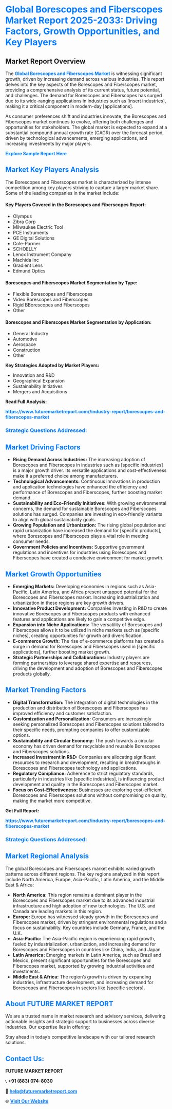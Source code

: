 <h1 style="color: #007BFF;">Global Borescopes and Fiberscopes Market Report 2025-2033: Driving Factors, Growth Opportunities, and Key Players</h1>

<section id="overview">
<h2>Market Report Overview</h2>
<p>The <a href="https://www.futuremarketreport.com//industry-report/borescopes-and-fiberscopes-market" style="color: #007BFF; text-decoration: none;"><strong>Global Borescopes and Fiberscopes Market</strong></a> is witnessing significant growth, driven by increasing demand across various industries. This report delves into the key aspects of the Borescopes and Fiberscopes market, providing a comprehensive analysis of its current status, future potential, and challenges. The demand for Borescopes and Fiberscopes has surged due to its wide-ranging applications in industries such as [insert industries], making it a critical component in modern-day [applications].</p>
<p>As consumer preferences shift and industries innovate, the Borescopes and Fiberscopes market continues to evolve, offering both challenges and opportunities for stakeholders. The global market is expected to expand at a substantial compound annual growth rate (CAGR) over the forecast period, driven by technological advancements, emerging applications, and increasing investments by major players.</p>
</section>

<section id="overview">
<p><a href="https://www.futuremarketreport.com//request-sample/reportId=60343" style="color: #007BFF; text-decoration: none;"><strong>Explore Sample Report Here</strong></a></p>
</section>

<section id="key-players">
<h2 style="color: #007BFF;">Market Key Players Analysis</h2>
<p>The Borescopes and Fiberscopes market is characterized by intense competition among key players striving to capture a larger market share. Some of the leading companies in the market include:</p>
<h4>Key Players Covered in the Borescopes and Fiberscopes Report:</h4>
<ul><li>Olympus</li><li>Zibra Corp</li><li>Milwaukee Electric Tool</li><li>PCE Instruments</li><li>GE Digital Solutions</li><li>Cole-Parmer</li><li>SCHOELLY</li><li>Lenox Instrument Company</li><li>Machida Inc</li><li>Gradient Lens</li><li>Edmund Optics</li></ul>
<h4>Borescopes and Fiberscopes Market Segmentation by Type:</h4>
<ul><li>Flexible Borescopes and Fiberscopes</li><li>Video Borescopes and Fiberscopes</li><li>Rigid BBorescopes and Fiberscopes</li><li>Other</li></ul>

<h4>Borescopes and Fiberscopes Market Segmentation by Application:</h4>
<ul><li>General Industry</li><li>Automotive</li><li>Aerospace</li><li>Construction</li><li>Other</li></ul>
<p><strong>Key Strategies Adopted by Market Players:</strong></p>
<ul>
<li>Innovation and R&D</li>
<li>Geographical Expansion</li>
<li>Sustainability Initiatives</li>
<li>Mergers and Acquisitions</li>
</ul>
</section>

<section>
<p><strong>Read Full Analysis: </strong></p><a href="https://www.futuremarketreport.com//industry-report/borescopes-and-fiberscopes-market" style="color: #007BFF; text-decoration: none;"><strong>https://www.futuremarketreport.com//industry-report/borescopes-and-fiberscopes-market</strong></a>
<h3 style="color: #007BFF;">Strategic Questions Addressed:</h3>
</section>

<section id="driving-factors">
<h2 style="color: #007BFF;">Market Driving Factors</h2>
<ul>
<li><strong>Rising Demand Across Industries:</strong> The increasing adoption of Borescopes and Fiberscopes in industries such as [specific industries] is a major growth driver. Its versatile applications and cost-effectiveness make it a preferred choice among manufacturers.</li>
<li><strong>Technological Advancements:</strong> Continuous innovations in production and application technologies have enhanced the efficiency and performance of Borescopes and Fiberscopes, further boosting market demand.</li>
<li><strong>Sustainability and Eco-Friendly Initiatives:</strong> With growing environmental concerns, the demand for sustainable Borescopes and Fiberscopes solutions has surged. Companies are investing in eco-friendly variants to align with global sustainability goals.</li>
<li><strong>Growing Population and Urbanization:</strong> The rising global population and rapid urbanization have increased the demand for [specific products], where Borescopes and Fiberscopes plays a vital role in meeting consumer needs.</li>
<li><strong>Government Policies and Incentives:</strong> Supportive government regulations and incentives for industries using Borescopes and Fiberscopes have created a conducive environment for market growth.</li>
</ul>
</section>

<section id="growth-opportunities">
<h2 style="color: #007BFF;">Market Growth Opportunities</h2>
<ul>
<li><strong>Emerging Markets:</strong> Developing economies in regions such as Asia-Pacific, Latin America, and Africa present untapped potential for the Borescopes and Fiberscopes market. Increasing industrialization and urbanization in these regions are key growth drivers.</li>
<li><strong>Innovative Product Development:</strong> Companies investing in R&D to create innovative Borescopes and Fiberscopes products with enhanced features and applications are likely to gain a competitive edge.</li>
<li><strong>Expansion into Niche Applications:</strong> The versatility of Borescopes and Fiberscopes allows it to be utilized in niche markets such as [specific niches], creating opportunities for growth and diversification.</li>
<li><strong>E-commerce Growth:</strong> The rise of e-commerce platforms has created a surge in demand for Borescopes and Fiberscopes used in [specific applications], further boosting market growth.</li>
<li><strong>Strategic Partnerships and Collaborations:</strong> Industry players are forming partnerships to leverage shared expertise and resources, driving the development and adoption of Borescopes and Fiberscopes products globally.</li>
</ul>
</section>

<section id="trending-factors">
<h2 style="color: #007BFF;">Market Trending Factors</h2>
<ul>
<li><strong>Digital Transformation:</strong> The integration of digital technologies in the production and distribution of Borescopes and Fiberscopes has improved efficiency and customer satisfaction.</li>
<li><strong>Customization and Personalization:</strong> Consumers are increasingly seeking personalized Borescopes and Fiberscopes solutions tailored to their specific needs, prompting companies to offer customizable options.</li>
<li><strong>Sustainability and Circular Economy:</strong> The push towards a circular economy has driven demand for recyclable and reusable Borescopes and Fiberscopes solutions.</li>
<li><strong>Increased Investment in R&D:</strong> Companies are allocating significant resources to research and development, resulting in breakthroughs in Borescopes and Fiberscopes technology and applications.</li>
<li><strong>Regulatory Compliance:</strong> Adherence to strict regulatory standards, particularly in industries like [specific industries], is influencing product development and quality in the Borescopes and Fiberscopes market.</li>
<li><strong>Focus on Cost-Effectiveness:</strong> Businesses are exploring cost-efficient Borescopes and Fiberscopes solutions without compromising on quality, making the market more competitive.</li>
</ul>
</section>

<section>
<p><strong>Get Full Report: </strong></p><a href="https://www.futuremarketreport.com//industry-report/borescopes-and-fiberscopes-market" style="color: #007BFF; text-decoration: none;"><strong>https://www.futuremarketreport.com//industry-report/borescopes-and-fiberscopes-market</strong></a>
<h3 style="color: #007BFF;">Strategic Questions Addressed:</h3>
</section>


<section id="regional-analysis">
<h2 style="color: #007BFF;">Market Regional Analysis</h2>
<p>The global Borescopes and Fiberscopes market exhibits varied growth patterns across different regions. The key regions analyzed in this report include North America, Europe, Asia-Pacific, Latin America, and the Middle East & Africa:</p>
<ul>
<li><strong>North America:</strong> This region remains a dominant player in the Borescopes and Fiberscopes market due to its advanced industrial infrastructure and high adoption of new technologies. The U.S. and Canada are leading markets in this region.</li>
<li><strong>Europe:</strong> Europe has witnessed steady growth in the Borescopes and Fiberscopes market, driven by stringent environmental regulations and a focus on sustainability. Key countries include Germany, France, and the U.K.</li>
<li><strong>Asia-Pacific:</strong> The Asia-Pacific region is experiencing rapid growth, fueled by industrialization, urbanization, and increasing demand for Borescopes and Fiberscopes in countries like China, India, and Japan.</li>
<li><strong>Latin America:</strong> Emerging markets in Latin America, such as Brazil and Mexico, present significant opportunities for the Borescopes and Fiberscopes market, supported by growing industrial activities and investments.</li>
<li><strong>Middle East & Africa:</strong> The region’s growth is driven by expanding industries, infrastructure development, and increasing demand for Borescopes and Fiberscopes in sectors like [specific sectors].</li>
</ul>
</section>

<footer>
<h2 style="color: #007BFF;">About FUTURE MARKET REPORT</h2>
<p>We are a trusted name in market research and advisory services, delivering actionable insights and strategic support to businesses across diverse industries. Our expertise lies in offering:</p>

<p>Stay ahead in today’s competitive landscape with our tailored research solutions.</p>

<h2 style="color: #007BFF;">Contact Us:</h2>
<p><strong>FUTURE MARKET REPORT</strong></p>
<p>📞 <strong>+91 (883) 074-8030</strong></p>
<p>📧 <strong><a href="mailto:help@futuremarketreport.com" style="color: #007BFF;">help@futuremarketreport.com</a></strong></p>
<p>🌐 <strong><a href="https://www.futuremarketreport.com/" style="color: #007BFF;">Visit Our Website</a></strong></p>
</footer>